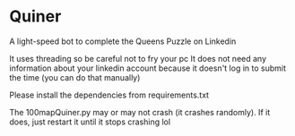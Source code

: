 # Quiner
A light-speed bot to complete the Queens Puzzle on Linkedin

It uses threading so be careful not to fry your pc
It does not need any information about your linkedin account because it doesn't log in to submit the time (you can do that manually)

Please install the dependencies from requirements.txt

The 100mapQuiner.py may or may not crash (it crashes randomly). If it does, just restart it until it stops crashing lol

